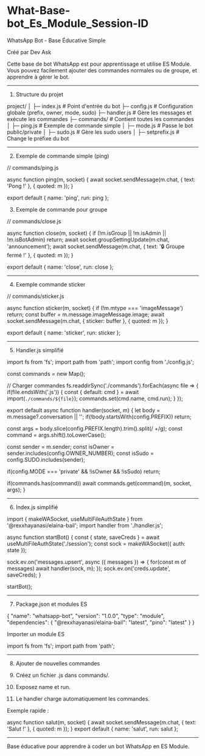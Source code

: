 # What-Base-bot_Es_Module_Session-ID

WhatsApp Bot - Base Éducative Simple

Créé par Dev Ask

Cette base de bot WhatsApp est pour apprentissage et utilise ES Module. Vous pouvez facilement ajouter des commandes normales ou de groupe, et apprendre à gérer le bot.


---

1. Structure du projet

project/
│
├─ index.js         # Point d'entrée du bot
├─ config.js        # Configuration globale (prefix, owner, mode, sudo)
├─ handler.js       # Gère les messages et exécute les commandes
├─ commands/        # Contient toutes les commandes
│   ├─ ping.js      # Exemple de commande simple
│   ├─ mode.js      # Passe le bot public/private
│   ├─ sudo.js      # Gère les sudo users
│   ├─ setprefix.js # Change le préfixe du bot


---

2. Exemple de commande simple (ping)

// commands/ping.js

async function ping(m, socket) {
  await socket.sendMessage(m.chat, { text: 'Pong !' }, { quoted: m });
}

export default { name: 'ping', run: ping };

3. Exemple de commande pour groupe

// commands/close.js

async function close(m, socket) {
  if (!m.isGroup || !m.isAdmin || !m.isBotAdmin) return;
  await socket.groupSettingUpdate(m.chat, 'announcement');
  await socket.sendMessage(m.chat, { text: '🔒 Groupe fermé !' }, { quoted: m });
}

export default { name: 'close', run: close };


---

4. Exemple commande sticker

// commands/sticker.js

async function sticker(m, socket) {
  if (!m.mtype === 'imageMessage') return;
  const buffer = m.message.imageMessage.image;
  await socket.sendMessage(m.chat, { sticker: buffer }, { quoted: m });
}

export default { name: 'sticker', run: sticker };


---

5. Handler.js simplifié

import fs from 'fs';
import path from 'path';
import config from './config.js';

const commands = new Map();

// Charger commandes
fs.readdirSync('./commands').forEach(async file => {
  if(file.endsWith('.js')) {
    const { default: cmd } = await import(`./commands/${file}`);
    commands.set(cmd.name, cmd.run);
  }
});

export default async function handler(socket, m) {
  let body = m.message?.conversation || '';
  if(!body.startsWith(config.PREFIX)) return;

  const args = body.slice(config.PREFIX.length).trim().split(/ +/g);
  const command = args.shift().toLowerCase();

  const sender = m.sender;
  const isOwner = sender.includes(config.OWNER_NUMBER);
  const isSudo = config.SUDO.includes(sender);

  if(config.MODE === 'private' && !isOwner && !isSudo) return;

  if(commands.has(command)) await commands.get(command)(m, socket, args);
}


---

6. Index.js simplifié

import { makeWASocket, useMultiFileAuthState } from '@rexxhayanasi/elaina-bail';
import handler from './handler.js';

async function startBot() {
  const { state, saveCreds } = await useMultiFileAuthState('./session');
  const sock = makeWASocket({ auth: state });

  sock.ev.on('messages.upsert', async ({ messages }) => {
    for(const m of messages) await handler(sock, m);
  });
  sock.ev.on('creds.update', saveCreds);
}

startBot();


---

7. Package.json et modules ES

{
  "name": "whatsapp-bot",
  "version": "1.0.0",
  "type": "module",
  "dependencies": {
    "@rexxhayanasi/elaina-bail": "latest",
    "pino": "latest"
  }
}

Importer un module ES

import fs from 'fs';
import path from 'path';


---

8. Ajouter de nouvelles commandes

1. Créez un fichier .js dans commands/.


2. Exposez name et run.


3. Le handler charge automatiquement les commandes.



Exemple rapide :

async function salut(m, socket) {
  await socket.sendMessage(m.chat, { text: 'Salut !' }, { quoted: m });
}
export default { name: 'salut', run: salut };


---

Base éducative pour apprendre à coder un bot WhatsApp en ES Module.


